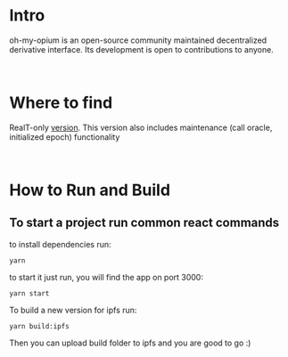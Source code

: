 # Intro
oh-my-opium is an open-source community maintained decentralized derivative interface. Its development is open to contributions to anyone. 

<br>

# Where to find
RealT-only [version](https://cloudflare-ipfs.com/ipfs/QmbFntYTkZ7JCb14mZ1MShCkD1T1HtetNimLTP4t674yqJ/).
This version also includes maintenance (call oracle, initialized epoch) functionality


<br>


# How to Run and Build
## To start a project run common react commands
to install dependencies run:
```
yarn
``` 

to start it just run, you will find the app on port 3000:

```
yarn start
``` 

To build a new version for ipfs run:
```
yarn build:ipfs
```

 Then you can upload build folder to ipfs and you are good to go :)

